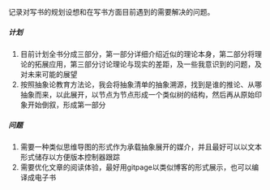 记录对写书的规划设想和在写书方面目前遇到的需要解决的问题。

##### 计划

1. 目前计划全书分成三部分，第一部分详细介绍近似的理论本身，第二部分将理论的拓展应用，第三部分讨论理论与现实的差距，及一些我意识到的问题，及对未来可能的展望
2. 按照抽象论教育方法论，我会将抽象清单的抽象溯源，找到是谁的推论、从哪抽象而来，以此展开，以节点为节点形成一个类似树的结构，然后再从原始印象开始倒叙，形成第一部分

##### 问题

1. 需要一种类似思维导图的形式作为承载抽象展开的媒介，并且最好可以以文本形式储存以方便版本控制器跟踪
2. 需要优化文章的阅读体验，最好用gitpage以类似博客的形式展示，也可以编译成电子书

